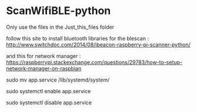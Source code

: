 # ScanWifiBLE-python

Only use the files in the Just_this_files folder

follow this site to install bluetooth libraries for the blescan : http://www.switchdoc.com/2014/08/ibeacon-raspberry-pi-scanner-python/

and this for network manager : https://raspberrypi.stackexchange.com/questions/29783/how-to-setup-network-manager-on-raspbian

sudo mv app.service /lib/systemd/system/

sudo systemctl enable app.service

sudo systemctl disable app.service

